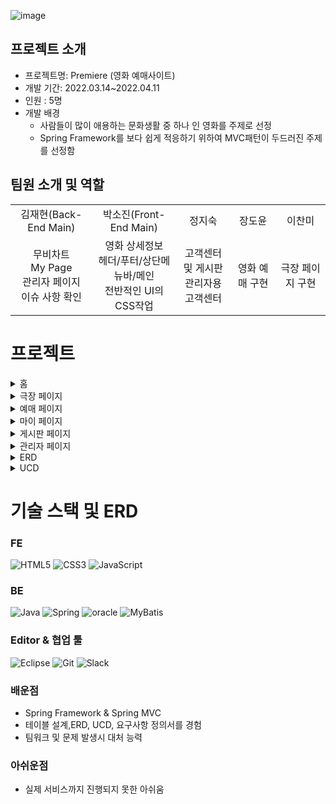 
![image](https://user-images.githubusercontent.com/94098940/200438979-f1663c1e-b892-4813-91e2-9f707a1a6997.png)

## 프로젝트 소개

* 프로젝트명: Premiere (영화 예매사이트)
* 개발 기간: 2022.03.14~2022.04.11
* 인원 : 5명
* 개발 배경
  - 사람들이 많이 애용하는 문화생활 중 하나 인 영화를 주제로 선정
  - Spring Framework를 보다 쉽게 적응하기 위하여 MVC패턴이 두드러진 주제를 선정함

## **팀원 소개 및 역할**
<table>
    <tr>
      <td align="center">
        김재현(Back-End Main)
      </td>
      <td align="center">
        박소진(Front-End Main)
      </td>
      <td align="center">
        정지숙
      </td>
      <td align="center">
        장도윤
      </td>
      <td align="center">
        이찬미
      </td>
    </tr>
    <tr>
      <td align="center">
          무비차트<br>
          My Page<br>
          관리자 페이지<br>
          이슈 사항 확인
        </a>
      </td>
      <td align="center">
          영화 상세정보 <br>
          헤더/푸터/상단메뉴바/메인<br>
          전반적인 UI의 CSS작업
        </a>
      </td>
      <td align="center">
          고객센터 및 게시판<br>
          관리자용 고객센터
        </a>
      </td>
      <td align="center">
          영화 예매 구현
      </td>
      <td align="center">
        극장 페이지 구현
      </td>
    </tr>
  </table>    

# 프로젝트  
<details>
    <summary>홈</summary>
    <image src=https://user-images.githubusercontent.com/94098940/200457930-9c538507-c253-48de-94e6-ded37b1775e7.png>
    <image src=https://user-images.githubusercontent.com/94098940/200461567-a0ccbe34-c7c1-4dcd-9d10-9de95f31607a.png>
    <image src=https://user-images.githubusercontent.com/94098940/200462165-7a2a24fe-d31e-4178-84ba-d8711706dab6.png>
</details>
<details>
    <summary>극장 페이지</summary>
    <image src=https://user-images.githubusercontent.com/94098940/200462746-8ff7b175-be7d-461b-8925-f8e01ee1f758.png>
</details>
<details>
    <summary>예매 페이지</summary>
    <image src=https://user-images.githubusercontent.com/94098940/200468321-f466d8d3-655b-4a5c-93f4-268b0ffac9d1.png>
    <image src=https://user-images.githubusercontent.com/94098940/200468556-6fd80095-7b2c-4074-9024-cb2529b48606.png>
    <image src=https://user-images.githubusercontent.com/94098940/200468726-f8b2d257-d4c1-4e34-9f68-7627c8e1f6d4.png>
</details>
<details>
    <summary>마이 페이지</summary>
    <image src=https://user-images.githubusercontent.com/94098940/200469895-9d297533-1085-4d5e-88f0-b820dbe443b6.png>
    <image src=https://user-images.githubusercontent.com/94098940/200470403-55118854-f70c-41a3-8f2b-1394d7f405ef.png>
    <image src=https://user-images.githubusercontent.com/94098940/200470106-7bb6b58e-5f45-49ec-8436-616c1780bc44.png>
    <image src=https://user-images.githubusercontent.com/94098940/200470849-a2204158-9db3-497e-80f0-7da57f567bb0.png>
    <image src=https://user-images.githubusercontent.com/94098940/200470854-7daecd59-66ad-4df5-8226-bd1d87a7024e.png>
</details>
<details>
    <summary>게시판 페이지</summary>
    <image src=https://user-images.githubusercontent.com/94098940/200471220-c012162a-c9a9-49a5-886d-b43189dd309f.png>
    <image src=https://user-images.githubusercontent.com/94098940/200471394-8e28f7ee-8689-44f4-a465-00c2a2c9e070.png>
</details>
<details>
    <summary>관리자 페이지</summary>
    <image src=https://user-images.githubusercontent.com/94098940/200471581-4cbbc581-3ecc-45ce-9e43-190e49ed3eb8.png>
    <image src=https://user-images.githubusercontent.com/94098940/200471750-fe24c8a1-0683-4760-8aff-43e9c496b546.png>
</details>
<details>
    <summary>ERD</summary>
    <image src=https://user-images.githubusercontent.com/94098940/200472224-3f75bd2e-7afc-434c-91ca-9c339a945d8f.png>
</details>
<details>
    <summary>UCD</summary>
    <image src=https://user-images.githubusercontent.com/94098940/200484046-ff15205c-931f-44a6-bcba-1f113ca75615.png>
    <image src=https://user-images.githubusercontent.com/94098940/200484075-b813595b-4eca-45dd-91a3-512f424841f0.png>
    <image src=https://user-images.githubusercontent.com/94098940/200484097-d3050d9f-93b4-4bcc-9db1-81234f163a2d.png>
</details>   
      
# 기술 스택 및 ERD
### FE
![HTML5](https://img.shields.io/badge/html5-%23E34F26.svg?style=for-the-badge&logo=html5&logoColor=white) ![CSS3](https://img.shields.io/badge/css3-%231572B6.svg?style=for-the-badge&logo=css3&logoColor=white) ![JavaScript](https://img.shields.io/badge/javascript-%23323330.svg?style=for-the-badge&logo=javascript&logoColor=%23F7DF1E)

### BE
![Java](https://img.shields.io/badge/java-%23ED8B00.svg?style=for-the-badge&logo=java&logoColor=white) ![Spring](https://img.shields.io/badge/spring-%236DB33F.svg?style=for-the-badge&logo=spring&logoColor=white) <img alt="oracle" src="https://img.shields.io/badge/oracle-F80000.svg?&style=for-the-badge&?cololr=red&logoColor=white"/> ![MyBatis](https://img.shields.io/badge/MyBatis-%23ED8B00.svg?style=for-the-badge&logo=java&logoColor=white)

### Editor & 협업 툴
![Eclipse](https://img.shields.io/badge/Eclipse-2C2255.svg?style=for-the-badge&logo=Eclipse&logoColor=white) ![Git](https://img.shields.io/badge/git-%23F05033.svg?style=for-the-badge&logo=git&logoColor=white) ![Slack](https://img.shields.io/badge/slack-4A154B.svg?style=for-the-badge&logo=slack&logoColor=white) <br/>

### 배운점
- Spring Framework & Spring MVC
- 테이블 설계,ERD, UCD, 요구사항 정의서를 경험
- 팀워크 및 문제 발생시 대처 능력
      
### 아쉬운점 
- 실제 서비스까지 진행되지 못한 아쉬움

    

 




